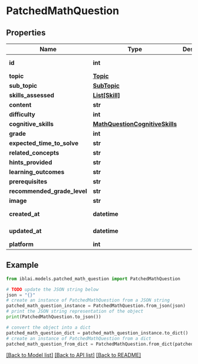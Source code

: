 # PatchedMathQuestion


## Properties

Name | Type | Description | Notes
------------ | ------------- | ------------- | -------------
**id** | **int** |  | [optional] [readonly] 
**topic** | [**Topic**](Topic.md) |  | [optional] 
**sub_topic** | [**SubTopic**](SubTopic.md) |  | [optional] 
**skills_assessed** | [**List[Skill]**](Skill.md) |  | [optional] 
**content** | **str** |  | [optional] 
**difficulty** | **int** |  | [optional] 
**cognitive_skills** | [**MathQuestionCognitiveSkills**](MathQuestionCognitiveSkills.md) |  | [optional] 
**grade** | **int** |  | [optional] 
**expected_time_to_solve** | **str** |  | [optional] 
**related_concepts** | **str** |  | [optional] 
**hints_provided** | **str** |  | [optional] 
**learning_outcomes** | **str** |  | [optional] 
**prerequisites** | **str** |  | [optional] 
**recommended_grade_level** | **str** |  | [optional] 
**image** | **str** |  | [optional] 
**created_at** | **datetime** |  | [optional] [readonly] 
**updated_at** | **datetime** |  | [optional] [readonly] 
**platform** | **int** |  | [optional] 

## Example

```python
from iblai.models.patched_math_question import PatchedMathQuestion

# TODO update the JSON string below
json = "{}"
# create an instance of PatchedMathQuestion from a JSON string
patched_math_question_instance = PatchedMathQuestion.from_json(json)
# print the JSON string representation of the object
print(PatchedMathQuestion.to_json())

# convert the object into a dict
patched_math_question_dict = patched_math_question_instance.to_dict()
# create an instance of PatchedMathQuestion from a dict
patched_math_question_from_dict = PatchedMathQuestion.from_dict(patched_math_question_dict)
```
[[Back to Model list]](../README.md#documentation-for-models) [[Back to API list]](../README.md#documentation-for-api-endpoints) [[Back to README]](../README.md)


